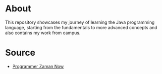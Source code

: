 # About
This repository showcases my journey of learning the Java programming language, starting from the fundamentals to more advanced concepts and also contains my work from campus.

# Source
- [Programmer Zaman Now](https://www.youtube.com/@ProgrammerZamanNow)
